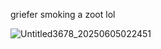 griefer smoking a zoot lol

![Untitled3678_20250605022451](https://github.com/user-attachments/assets/9a5c783e-9114-4742-969f-179266c27e03)
